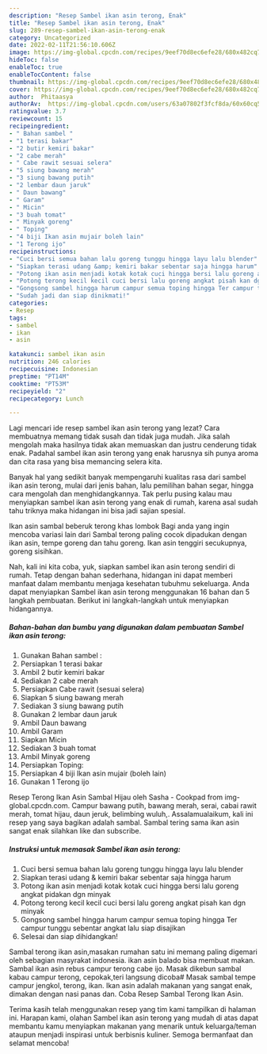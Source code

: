 ```yaml
---
description: "Resep Sambel ikan asin terong, Enak"
title: "Resep Sambel ikan asin terong, Enak"
slug: 289-resep-sambel-ikan-asin-terong-enak
category: Uncategorized
date: 2022-02-11T21:56:10.606Z
image: https://img-global.cpcdn.com/recipes/9eef70d8ec6efe28/680x482cq70/sambel-ikan-asin-terong-foto-resep-utama.jpg
hideToc: false
enableToc: true
enableTocContent: false
thumbnail: https://img-global.cpcdn.com/recipes/9eef70d8ec6efe28/680x482cq70/sambel-ikan-asin-terong-foto-resep-utama.jpg
cover: https://img-global.cpcdn.com/recipes/9eef70d8ec6efe28/680x482cq70/sambel-ikan-asin-terong-foto-resep-utama.jpg
author:  Phitaasya
authorAv:  https://img-global.cpcdn.com/users/63a07802f3fcf8da/60x60cq50/avatar.jpg
ratingvalue: 3.7
reviewcount: 15
recipeingredient:
- " Bahan sambel "
- "1 terasi bakar"
- "2 butir kemiri bakar"
- "2 cabe merah"
- " Cabe rawit sesuai selera"
- "5 siung bawang merah"
- "3 siung bawang putih"
- "2 lembar daun jaruk"
- " Daun bawang"
- " Garam"
- " Micin"
- "3 buah tomat"
- " Minyak goreng"
- " Toping"
- "4 biji Ikan asin mujair boleh lain"
- "1 Terong ijo"
recipeinstructions:
- "Cuci bersi semua bahan lalu goreng tunggu hingga layu lalu blender"
- "Siapkan terasi udang &amp; kemiri bakar sebentar saja hingga harum"
- "Potong ikan asin menjadi kotak kotak cuci hingga bersi lalu goreng angkat pidakan dgn minyak"
- "Potong terong kecil kecil cuci bersi lalu goreng angkat pisah kan dgn minyak"
- "Gongsong sambel hingga harum campur semua toping hingga Ter campur tunggu sebentar angkat lalu siap disajikan"
- "Sudah jadi dan siap dinikmati!"
categories:
- Resep
tags:
- sambel
- ikan
- asin

katakunci: sambel ikan asin 
nutrition: 246 calories
recipecuisine: Indonesian
preptime: "PT14M"
cooktime: "PT53M"
recipeyield: "2"
recipecategory: Lunch

---
```



Lagi mencari ide resep sambel ikan asin terong yang lezat? Cara membuatnya memang tidak susah dan tidak juga mudah. Jika salah mengolah maka hasilnya tidak akan memuaskan dan justru cenderung tidak enak. Padahal sambel ikan asin terong yang enak harusnya sih punya aroma dan cita rasa yang bisa memancing selera kita.


Banyak hal yang sedikit banyak mempengaruhi kualitas rasa dari sambel ikan asin terong, mulai dari jenis bahan, lalu pemilihan bahan segar, hingga cara mengolah dan menghidangkannya. Tak perlu pusing kalau mau menyiapkan sambel ikan asin terong yang enak di rumah, karena asal sudah tahu triknya maka hidangan ini bisa jadi sajian spesial.

Ikan asin sambal beberuk terong khas lombok Bagi anda yang ingin mencoba variasi lain dari Sambal terong paling cocok dipadukan dengan ikan asin, tempe goreng dan tahu goreng. Ikan asin tenggiri secukupnya, goreng sisihkan.


Nah, kali ini kita coba, yuk, siapkan sambel ikan asin terong sendiri di rumah. Tetap dengan bahan sederhana, hidangan ini dapat memberi manfaat dalam membantu menjaga kesehatan tubuhmu sekeluarga. Anda dapat menyiapkan Sambel ikan asin terong menggunakan 16 bahan dan 5 langkah pembuatan. Berikut ini langkah-langkah untuk menyiapkan hidangannya.

<!--inarticleads1-->

##### Bahan-bahan dan bumbu yang digunakan dalam pembuatan Sambel ikan asin terong:

1. Gunakan  Bahan sambel :
1. Persiapkan 1 terasi bakar
1. Ambil 2 butir kemiri bakar
1. Sediakan 2 cabe merah
1. Persiapkan  Cabe rawit (sesuai selera)
1. Siapkan 5 siung bawang merah
1. Sediakan 3 siung bawang putih
1. Gunakan 2 lembar daun jaruk
1. Ambil  Daun bawang
1. Ambil  Garam
1. Siapkan  Micin
1. Sediakan 3 buah tomat
1. Ambil  Minyak goreng
1. Persiapkan  Toping:
1. Persiapkan 4 biji Ikan asin mujair (boleh lain)
1. Gunakan 1 Terong ijo


Resep Terong Ikan Asin Sambal Hijau oleh Sasha - Cookpad from img-global.cpcdn.com. Campur bawang putih, bawang merah, serai, cabai rawit merah, tomat hijau, daun jeruk, belimbing wuluh,. Assalamualaikum, kali ini resep yang saya bagikan adalah sambal. Sambal tering sama ikan asin sangat enak silahkan like dan subscribe. 

<!--inarticleads2-->

##### Instruksi untuk memasak Sambel ikan asin terong:

1. Cuci bersi semua bahan lalu goreng tunggu hingga layu lalu blender
1. Siapkan terasi udang &amp; kemiri bakar sebentar saja hingga harum
1. Potong ikan asin menjadi kotak kotak cuci hingga bersi lalu goreng angkat pidakan dgn minyak
1. Potong terong kecil kecil cuci bersi lalu goreng angkat pisah kan dgn minyak
1. Gongsong sambel hingga harum campur semua toping hingga Ter campur tunggu sebentar angkat lalu siap disajikan
1. Selesai dan siap dihidangkan!

Sambal terong ikan asin,masakan rumahan satu ini memang paling digemari oleh sebagian masyrakat indonesia. ikan asin balado bisa membuat makan. Sambal ikan asin rebus campur terong cabe ijo. Masak dikebun sambal kabau campur terong, cepokak,teri langsung dicoba# Masak sambal tempe campur jengkol, terong, ikan. Ikan asin adalah makanan yang sangat enak, dimakan dengan nasi panas dan. Coba Resep Sambal Terong Ikan Asin. 

Terima kasih telah menggunakan resep yang tim kami tampilkan di halaman ini. Harapan kami, olahan Sambel ikan asin terong yang mudah di atas dapat membantu kamu menyiapkan makanan yang menarik untuk keluarga/teman ataupun menjadi inspirasi untuk berbisnis kuliner. Semoga bermanfaat dan selamat mencoba!
